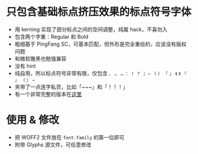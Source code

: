 # 只包含基础标点挤压效果的标点符号字体
- 用 kerning 实现了部分标点之间的空间调整，纯属 hack，不喜勿入
- 包含两个字重：Regular 和 Bold
- 粗细基于 PingFang SC，可基本匹配，但外形是完全重绘的，应该没有版权问题
- 和微软雅黑也勉强兼容
- 没有 hint
- 纯自用，所以标点符号非常有限，仅包含 `、` `。` `…` `：` `！` `？` `；` `—` `〈` `〉` `「` `」` `《` `》` `『` `』` `（` `）` `~`
- 夹带了一点连字私货，比如「~~~」和「！！！」
- 有一个非常完整的版本在[这里](https://github.com/houkanshan/mojikumi)

# 使用 & 修改
- 把 WOFF2 文件放在 `font-family` 的第一位即可
- 附带 Glyphs 源文件，可任意修改


 
